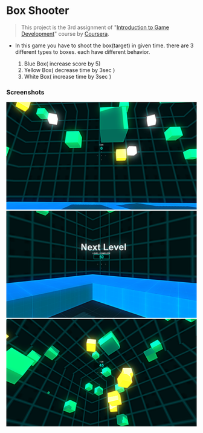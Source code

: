 # Box Shooter
 
> This project is the 3rd assignment of "[Introduction to Game Development](coursera.org/learn/game-development/)" course by [Coursera](https://www.coursera.org/).

- In this game you have to shoot the box(target) in given time. there are 3 different types to boxes. each have different behavior.

    1. Blue Box( increase score by 5)
    2. Yellow Box( decrease time by 3sec )
    3. White Box( increase time by 3sec )

### Screenshots

![screenshot 1](./Screenshots/1.png)
![screenshot 2](./Screenshots/2.png)
![screenshot 3](./Screenshots/3.png)
